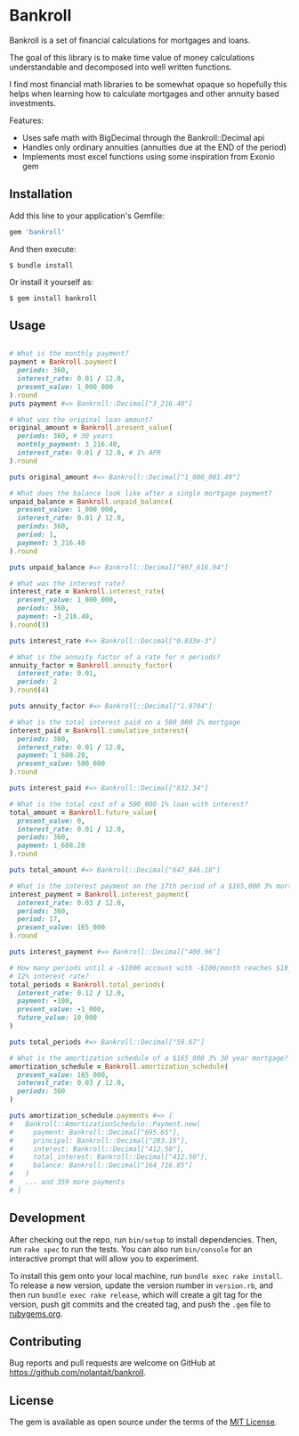 # Bankroll

Bankroll is a set of financial calculations for mortgages and loans.

The goal of this library is to make time value of money calculations
understandable and decomposed into well written functions.

I find most financial math libraries to be somewhat opaque so hopefully
this helps when learning how to calculate mortgages and other annuity based
investments.

Features:
- Uses safe math with BigDecimal through the Bankroll::Decimal api
- Handles only ordinary annuities (annuities due at the END of the period)
- Implements most excel functions using some inspiration from Exonio gem

## Installation

Add this line to your application's Gemfile:

```ruby
gem 'bankroll'
```

And then execute:

    $ bundle install

Or install it yourself as:

    $ gem install bankroll

## Usage

```ruby

# What is the monthly payment?
payment = Bankroll.payment(
  periods: 360, 
  interest_rate: 0.01 / 12.0,
  present_value: 1_000_000
).round
puts payment #=> Bankroll::Decimal["3_216.40"]

# What was the original loan amount?
original_amount = Bankroll.present_value(
  periods: 360, # 30 years
  monthly_payment: 3_216.40, 
  interest_rate: 0.01 / 12.0, # 1% APR
).round

puts original_amount #=> Bankroll::Decimal["1_000_001.49"]

# What does the balance look like after a single mortgage payment?
unpaid_balance = Bankroll.unpaid_balance(
  present_value: 1_000_000,
  interest_rate: 0.01 / 12.0,
  periods: 360,
  period: 1,
  payment: 3_216.40
).round

puts unpaid_balance #=> Bankroll::Decimal["997_616.94"]

# What was the interest rate?
interest_rate = Bankroll.interest_rate(
  present_value: 1_000_000,
  periods: 360,
  payment: -3_216.40,
).round(3)

puts interest_rate #=> Bankroll::Decimal["0.833e-3"]

# What is the annuity factor of a rate for n periods?
annuity_factor = Bankroll.annuity_factor(
  interest_rate: 0.01,
  periods: 2
).round(4)

puts annuity_factor #=> Bankroll::Decimal["1.9704"]

# What is the total interest paid on a 500_000 1% mortgage
interest_paid = Bankroll.cumulative_interest(
  periods: 360,
  interest_rate: 0.01 / 12.0,
  payment: 1_608.20,
  present_value: 500_000
).round

puts interest_paid #=> Bankroll::Decimal["832.34"]

# What is the total cost of a 500_000 1% loan with interest?
total_amount = Bankroll.future_value(
  present_value: 0,
  interest_rate: 0.01 / 12.0,
  periods: 360,
  payment: 1_608.20
).round

puts total_amount #=> Bankroll::Decimal["647_846.10"]

# What is the interest payment on the 17th period of a $165,000 3% mortgage?
interest_payment = Bankroll.interest_payment(
  interest_rate: 0.03 / 12.0,
  periods: 360,
  period: 17,
  present_value: 165_000
).round

puts interest_payment #=> Bankroll::Decimal["400.96"]

# How many periods until a -$1000 account with -$100/month reaches $10_000 with
# 12% interest rate?
total_periods = Bankroll.total_periods(
  interest_rate: 0.12 / 12.0,
  payment: -100,
  present_value: -1_000,
  future_value: 10_000
)

puts total_periods #=> Bankroll::Decimal["59.67"]

# What is the amortization schedule of a $165_000 3% 30 year mortgage?
amortization_schedule = Bankroll.amortization_schedule(
  present_value: 165_000,
  interest_rate: 0.03 / 12.0,
  periods: 360
)

puts amortization_schedule.payments #=> [
#   Bankroll::AmortizationSchedule::Payment.new(
#     payment: Bankroll::Decimal["695.65"],
#     principal: Bankroll::Decimal["283.15"],
#     interest: Bankroll::Decimal["412.50"],
#     total_interest: Bankroll::Decimal["412.50"],
#     balance: Bankroll::Decimal["164_716.85"]
#   )
#   ... and 359 more payments
# ]

```

## Development

After checking out the repo, run `bin/setup` to install dependencies. 
Then, run `rake spec` to run the tests. You can also run `bin/console` for an 
interactive prompt that will allow you to experiment.

To install this gem onto your local machine, run `bundle exec rake install`. 
To release a new version, update the version number in `version.rb`, and then 
run `bundle exec rake release`, which will create a git tag for the version, 
push git commits and the created tag, and push the `.gem` file 
to [rubygems.org](https://rubygems.org).

## Contributing

Bug reports and pull requests are welcome on GitHub at https://github.com/nolantait/bankroll.

## License

The gem is available as open source under the terms of the [MIT License](https://opensource.org/licenses/MIT).

